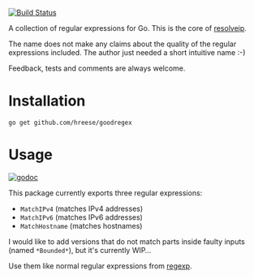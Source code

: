 [![Build Status](https://travis-ci.org/hreese/goodregex.svg?branch=master)](https://travis-ci.org/hreese/goodregex)

A collection of regular expressions for Go. This is the core of
[resolveip](https://github.com/hreese/resolveip).

The name does not make any claims about the quality of the regular expressions
included. The author just needed a short intuitive name :-)

Feedback, tests and comments are always welcome.

# Installation

```
go get github.com/hreese/goodregex
```

# Usage

[![godoc](https://img.shields.io/badge/docs-GoDoc-blue.svg)](https://godoc.org/github.com/hreese/goodregex)

This package currently exports three regular expressions:

* ```MatchIPv4``` (matches IPv4 addresses)
* ```MatchIPv6``` (matches IPv6 addresses)
* ```MatchHostname``` (matches hostnames)

I would like to add versions that do not match parts inside faulty inputs (named `*Bounded*`), but it's currently WIP…

Use them like normal regular expressions from [regexp](https://golang.org/pkg/regexp/).
